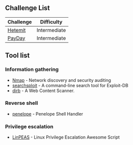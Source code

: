 
## Challenge List

|Challenge|Difficulty|
|-|-|
|[Hetemit](Proving%20Grounds%20Practice/Hetemit.md)|Intermediate|
|[PayDay](Proving%20Grounds%20Practice/PayDay.md)|Intermediate|

## Tool list

### Information gathering
- [Nmap](https://nmap.org/) - Network discovery and security auditing
- [searchsploit](https://www.exploit-db.com/) - A command-line search tool for Exploit-DB
- [dirb](https://dirb.sourceforge.net/) - A Web Content Scanner.

### Reverse shell
- [penelope](https://github.com/brightio/penelope) - Penelope Shell Handler

### Privilege escalation
- [LinPEAS](https://github.com/peass-ng/PEASS-ng/tree/master/linPEAS) - Linux Privilege Escalation Awesome Script

